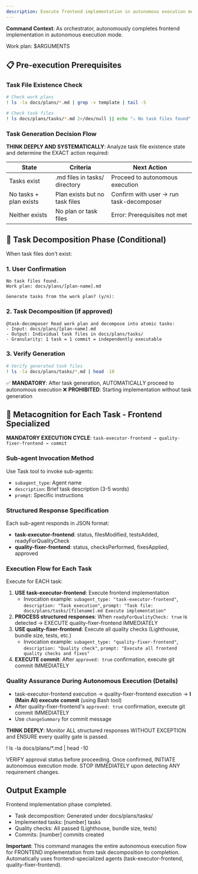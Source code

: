 ```yaml
---
description: Execute frontend implementation in autonomous execution mode
---
```


**Command Context**: As orchestrator, autonomously completes frontend implementation in autonomous execution mode.

Work plan: $ARGUMENTS

## 📋 Pre-execution Prerequisites

### Task File Existence Check
```bash
# Check work plans
! ls -la docs/plans/*.md | grep -v template | tail -5

# Check task files
! ls docs/plans/tasks/*.md 2>/dev/null || echo "⚠️ No task files found"
```

### Task Generation Decision Flow

**THINK DEEPLY AND SYSTEMATICALLY**: Analyze task file existence state and determine the EXACT action required:

| State | Criteria | Next Action |
|-------|----------|-------------|
| Tasks exist | .md files in tasks/ directory | Proceed to autonomous execution |
| No tasks + plan exists | Plan exists but no task files | Confirm with user → run task-decomposer |
| Neither exists | No plan or task files | Error: Prerequisites not met |

## 🔄 Task Decomposition Phase (Conditional)

When task files don't exist:

### 1. User Confirmation
```
No task files found.
Work plan: docs/plans/[plan-name].md

Generate tasks from the work plan? (y/n):
```

### 2. Task Decomposition (if approved)
```
@task-decomposer Read work plan and decompose into atomic tasks:
- Input: docs/plans/[plan-name].md
- Output: Individual task files in docs/plans/tasks/
- Granularity: 1 task = 1 commit = independently executable
```

### 3. Verify Generation
```bash
# Verify generated task files
! ls -la docs/plans/tasks/*.md | head -10
```

✅ **MANDATORY**: After task generation, AUTOMATICALLY proceed to autonomous execution
❌ **PROHIBITED**: Starting implementation without task generation

## 🧠 Metacognition for Each Task - Frontend Specialized

**MANDATORY EXECUTION CYCLE**: `task-executor-frontend → quality-fixer-frontend → commit`

### Sub-agent Invocation Method
Use Task tool to invoke sub-agents:
- `subagent_type`: Agent name
- `description`: Brief task description (3-5 words)
- `prompt`: Specific instructions

### Structured Response Specification
Each sub-agent responds in JSON format:
- **task-executor-frontend**: status, filesModified, testsAdded, readyForQualityCheck
- **quality-fixer-frontend**: status, checksPerformed, fixesApplied, approved

### Execution Flow for Each Task

Execute for EACH task:

1. **USE task-executor-frontend**: Execute frontend implementation
   - Invocation example: `subagent_type: "task-executor-frontend"`, `description: "Task execution"`, `prompt: "Task file: docs/plans/tasks/[filename].md Execute implementation"`
2. **PROCESS structured responses**: When `readyForQualityCheck: true` is detected → EXECUTE quality-fixer-frontend IMMEDIATELY
3. **USE quality-fixer-frontend**: Execute all quality checks (Lighthouse, bundle size, tests, etc.)
   - Invocation example: `subagent_type: "quality-fixer-frontend"`, `description: "Quality check"`, `prompt: "Execute all frontend quality checks and fixes"`
4. **EXECUTE commit**: After `approved: true` confirmation, execute git commit IMMEDIATELY

### Quality Assurance During Autonomous Execution (Details)
- task-executor-frontend execution → quality-fixer-frontend execution → **I (Main AI) execute commit** (using Bash tool)
- After quality-fixer-frontend's `approved: true` confirmation, execute git commit IMMEDIATELY
- Use `changeSummary` for commit message

**THINK DEEPLY**: Monitor ALL structured responses WITHOUT EXCEPTION and ENSURE every quality gate is passed.

! ls -la docs/plans/*.md | head -10

VERIFY approval status before proceeding. Once confirmed, INITIATE autonomous execution mode. STOP IMMEDIATELY upon detecting ANY requirement changes.

## Output Example
Frontend implementation phase completed.
- Task decomposition: Generated under docs/plans/tasks/
- Implemented tasks: [number] tasks
- Quality checks: All passed (Lighthouse, bundle size, tests)
- Commits: [number] commits created

**Important**: This command manages the entire autonomous execution flow for FRONTEND implementation from task decomposition to completion. Automatically uses frontend-specialized agents (task-executor-frontend, quality-fixer-frontend).
